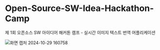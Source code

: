 # Open-Source-SW-Idea-Hackathon-Camp
 제 1회 오픈소스 SW 아이디어 해커톤 캠프 - 실시간 이미지 텍스트 번역 어플리케이션

![화면 캡처 2024-10-29 160758](https://github.com/user-attachments/assets/77e93687-7e3b-4186-8486-59a7f121d82c)

<!-- [STARWORDS_해커톤발표.pdf](https://github.com/user-attachments/files/17552912/STARWORDS_.pdf) -->
